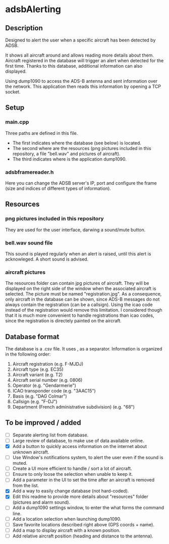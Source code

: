# adsbAlerting

## Description
Designed to alert the user when a specific aircraft has been detected by ADSB.

It shows all aircraft around and allows reading more details about them.
Aircraft registered in the database will trigger an alert when detected for the first time.
Thanks to this database, additional information can also displayed.

Using dump1090 to access the ADS-B antenna and sent information over the network. This application then reads this information by opening a TCP socket.

## Setup
### main.cpp
Three paths are defined in this file.
- The first indicates where the database (see below) is located.
- The second where are the resources (png pictures included in this repository, a file "bell.wav" and pictures of aircraft).
- The third indicates where is the application dump1090.

### adsbframereader.h
Here you can change the ADSB server's IP, port and configure the frame (size and indices of different types of information).

## Resources
### png pictures included in this repository
They are used for the user interface, darwing a sound/mute button.

### bell.wav sound file
This sound is played regularly when an alert is raised, until this alert is acknowleged. A short sound is advised.

### aircraft pictures
The resources folder can contain jpg pictures of aircraft. They will be displayed on the right side of the window when the associated aircraft is selected. The picture must be named "registration.jpg". As a consequence, only aircraft in the database can be shown, since ADS-B messages do not always contain the registration (can be a callsign). Using the icao code instead of the registration would remove this limitation. I considered though that it is much more convenient to handle registrations than icao codes, since the registration is directely painted on the aircraft.

## Database format
The database is a .csv file. It uses , as a separator.
Information is organized in the following order:
1. Aircraft registration (e.g. F-MJDJ)
2. Aircraft type (e.g. EC35)
3. Aircraft variant (e.g. T2)
4. Aircraft serial number (e.g. 0806)
5. Operator (e.g. "Gendarmerie")
6. ICAO transponder code (e.g. "3AAC15")
7. Basis (e.g. "DAG Colmar")
8. Callsign (e.g. "F-DJ")
9. Department (French administrative subdivision) (e.g. "68")

## To be improved / added
- [ ] Separate alerting list from database.
- [ ] Large review of database, to make use of data available online.
- [x] Add a button to quickly access information on the internet about unknown aircraft.
- [ ] Use Window's notifications system, to alert the user even if the sound is muted. 
- [ ] Create a UI more efficient to handle / sort a lot of aircraft.
- [ ] Ensure to only loose the selection when unable to keep it.
- [ ] Add a parameter in the UI to set the time after an aircraft is removed from the list.
- [x] Add a way to easily change database (not hard-coded).
- [x] Edit this readme to provide more details about "resources" folder (pictures and alarm sound).
- [ ] Add a dump1090 settings window, to enter the what forms the command line.
- [ ] Add a location selection when launching dump1090.
- [ ] Save favorite locations described right above (GPS coords + name).
- [ ] Add a map to display aircraft with a known position.
- [ ] Add relative aircraft position (heading and distance to the antenna).
